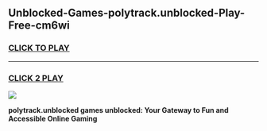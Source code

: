 
## Unblocked-Games-polytrack.unblocked-Play-Free-cm6wi
<h3>
<a href="https://premium76.site?title=polytrack.unblocked&ref=17A">CLICK TO PLAY</a></h3>
<hr>

<h3>
<a href="https://premium76.site?title=polytrack.unblocked&ref=17A">CLICK 2 PLAY</a>
  
</h3>

<a href="https://premium76.site?title=polytrack.unblocked&ref=17A"><img src="https://clearcache.store/games.png"></a>


**polytrack.unblocked games unblocked: Your Gateway to Fun and Accessible Online Gaming**
